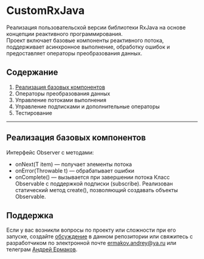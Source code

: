 # CustomRxJava
Реализация пользовательской версии библиотеки RxJava на основе концепции реактивного программирования.  
Проект включает базовые компоненты реактивного потока, поддерживает асинхронное выполнение, обработку ошибок и предоставляет операторы преобразования данных.  

## Содержание
1. [Реализация базовых компонентов](#реализация-базовых-компонентов)
2. Операторы преобразования данных
3. Управление потоками выполнения
4. Управление подписками и дополнительные операторы
5. Тестирование

---

## Реализация базовых компонентов

Интерфейс Observer с методами:
* onNext(T item) — получает элементы потока
* onError(Throwable t) — обрабатывает ошибки
* onComplete() — вызывается при завершении потока
Класс Observable с поддержкой подписки (subscribe).
Реализован статический метод create(), позволяющий создавать объекты Observable.



## Поддержка
Если у вас возникли вопросы по проекту или сложности при его запуске, создайте
[обсуждение](https://github.com/idAndrey/issues/new/choose) в данном репозитории или свяжитесь с разработчиком по электронной почте <a href="mailto:mail@example.com"><ermakov.andrey@ya.ru></a> или телеграм [Андрей Ермаков](https://t.me/pc022979700).  
